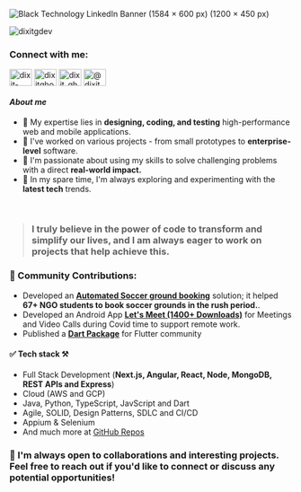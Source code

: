 
![Black Technology LinkedIn Banner (1584 × 600 px) (1200 × 450 px)](https://github.com/DixitGdev/DixitGDev/assets/51261247/12b1a98e-f791-4f5a-83e5-ae977bd1e4a0)

<p align="left"> <img src="https://komarev.com/ghpvc/?username=dixitgdev&label=Profile%20views&color=0e75b6&style=flat" alt="dixitgdev" /> </p>
<h3 align="left">Connect with me:</h3>
<p align="left">
<a href="https://linkedin.com/in/dixit-ghodadara" target="blank"><img align="center" src="https://raw.githubusercontent.com/rahuldkjain/github-profile-readme-generator/master/src/images/icons/Social/linked-in-alt.svg" alt="dixit-ghodadara" height="30" width="40" /></a>
<a href="https://twitter.com/dixitghodadara" target="blank"><img align="center" src="https://raw.githubusercontent.com/rahuldkjain/github-profile-readme-generator/master/src/images/icons/Social/twitter.svg" alt="dixitghodadara" height="30" width="40" /></a>
<a href="https://instagram.com/dixit_ghodadara" target="blank"><img align="center" src="https://raw.githubusercontent.com/rahuldkjain/github-profile-readme-generator/master/src/images/icons/Social/instagram.svg" alt="dixit_ghodadara" height="30" width="40" /></a>
<a href="https://medium.com/@dixitghodadara20" target="blank"><img align="center" src="https://raw.githubusercontent.com/rahuldkjain/github-profile-readme-generator/master/src/images/icons/Social/medium.svg" alt="@dixitghodadara20" height="30" width="40" /></a>
</p>

#### _About me_
- 🔬 My expertise lies in **designing, coding, and testing** high-performance web and mobile applications.
- 🦾 I've worked on various projects - from small prototypes to **enterprise-level** software.
- 🚀 I'm passionate about using my skills to solve challenging problems with a direct **real-world impact.**
- 🔭 In my spare time, I'm always exploring and experimenting with the **latest tech** trends.
</br> 

> ### **I truly believe in the power of code to transform and simplify our lives, and I am always eager to work on projects that help achieve this.**

### 🫴 Community Contributions:
- Developed an [**Automated Soccer ground booking**](https://github.com/DixitGdev/Soccer-Booking-Automation-SIA-Singapore) solution; it helped **67+ NGO students to book soccer grounds in the rush period.**.
- Developed an Android App [**Let's Meet (1400+ Downloads)**](https://play.google.com/store/apps/details?id=lets.meet.video) for Meetings and Video Calls during Covid time to support remote work.
- Published a [**Dart Package**](https://github.com/DixitGdev/badge-level) for Flutter community

#### ✅ Tech stack ⚒️
- Full Stack Development (**Next.js, Angular, React, Node, MongoDB, REST APIs and Express**)
- Cloud (AWS and GCP)
- Java, Python, TypeScript, JavScript and Dart
- Agile, SOLID, Design Patterns, SDLC and CI/CD
- Appium & Selenium
- And much more at [GitHub Repos](https://github.com/DixitGdev?tab=repositories)

### 🤝 I'm always open to collaborations and interesting projects. Feel free to reach out if you'd like to connect or discuss any potential opportunities!
